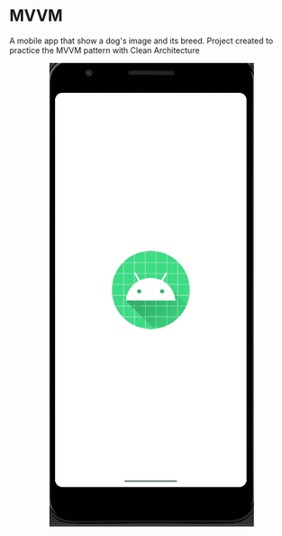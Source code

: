 # MVVM

A mobile app that show a dog's image and its breed. Project created to practice the MVVM pattern with Clean Architecture


<p align="center">
    <img src="gifs/app-example.gif" alt="MVVM Walkthrough" />
</p>
